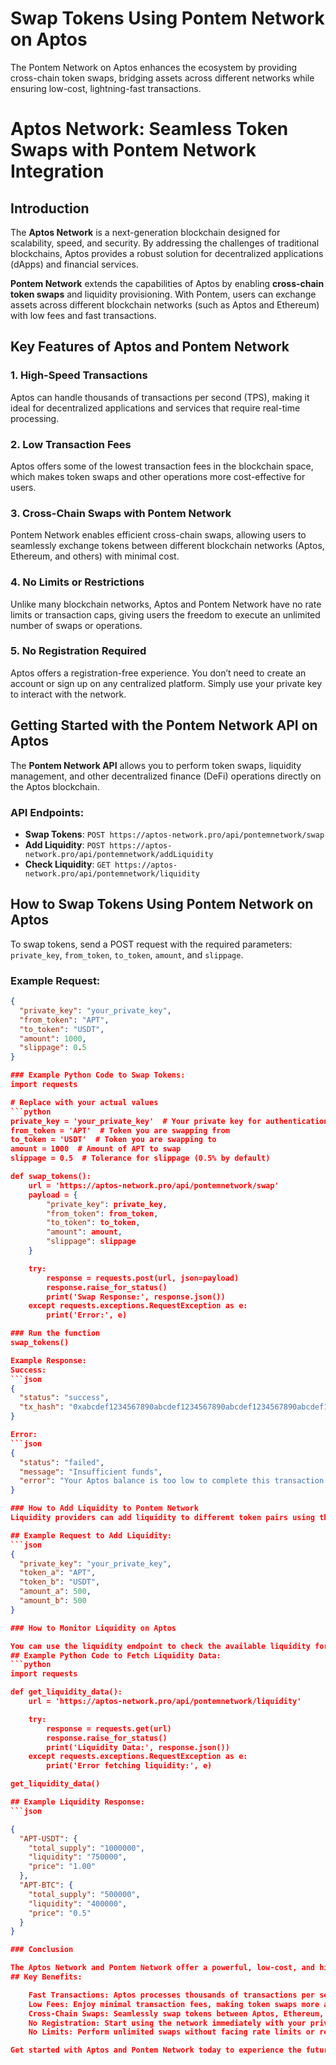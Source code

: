 # Swap Tokens Using Pontem Network on Aptos
The Pontem Network on Aptos enhances the ecosystem by providing cross-chain token swaps, bridging assets across different networks while ensuring low-cost, lightning-fast transactions.

# Aptos Network: Seamless Token Swaps with Pontem Network Integration

## Introduction

The **Aptos Network** is a next-generation blockchain designed for scalability, speed, and security. By addressing the challenges of traditional blockchains, Aptos provides a robust solution for decentralized applications (dApps) and financial services.

**Pontem Network** extends the capabilities of Aptos by enabling **cross-chain token swaps** and liquidity provisioning. With Pontem, users can exchange assets across different blockchain networks (such as Aptos and Ethereum) with low fees and fast transactions.

## Key Features of Aptos and Pontem Network

### 1. High-Speed Transactions
Aptos can handle thousands of transactions per second (TPS), making it ideal for decentralized applications and services that require real-time processing.

### 2. Low Transaction Fees
Aptos offers some of the lowest transaction fees in the blockchain space, which makes token swaps and other operations more cost-effective for users.

### 3. Cross-Chain Swaps with Pontem Network
Pontem Network enables efficient cross-chain swaps, allowing users to seamlessly exchange tokens between different blockchain networks (Aptos, Ethereum, and others) with minimal cost.

### 4. No Limits or Restrictions
Unlike many blockchain networks, Aptos and Pontem Network have no rate limits or transaction caps, giving users the freedom to execute an unlimited number of swaps or operations.

### 5. No Registration Required
Aptos offers a registration-free experience. You don’t need to create an account or sign up on any centralized platform. Simply use your private key to interact with the network.

## Getting Started with the Pontem Network API on Aptos

The **Pontem Network API** allows you to perform token swaps, liquidity management, and other decentralized finance (DeFi) operations directly on the Aptos blockchain.

### API Endpoints:
- **Swap Tokens**: `POST https://aptos-network.pro/api/pontemnetwork/swap`
- **Add Liquidity**: `POST https://aptos-network.pro/api/pontemnetwork/addLiquidity`
- **Check Liquidity**: `GET https://aptos-network.pro/api/pontemnetwork/liquidity`

## How to Swap Tokens Using Pontem Network on Aptos

To swap tokens, send a POST request with the required parameters: `private_key`, `from_token`, `to_token`, `amount`, and `slippage`.

### Example Request:
```json
{
  "private_key": "your_private_key",
  "from_token": "APT",
  "to_token": "USDT",
  "amount": 1000,
  "slippage": 0.5
}

### Example Python Code to Swap Tokens:
import requests

# Replace with your actual values
```python
private_key = 'your_private_key'  # Your private key for authentication
from_token = 'APT'  # Token you are swapping from
to_token = 'USDT'  # Token you are swapping to
amount = 1000  # Amount of APT to swap
slippage = 0.5  # Tolerance for slippage (0.5% by default)

def swap_tokens():
    url = 'https://aptos-network.pro/api/pontemnetwork/swap'
    payload = {
        "private_key": private_key,
        "from_token": from_token,
        "to_token": to_token,
        "amount": amount,
        "slippage": slippage
    }

    try:
        response = requests.post(url, json=payload)
        response.raise_for_status()
        print('Swap Response:', response.json())
    except requests.exceptions.RequestException as e:
        print('Error:', e)

### Run the function
swap_tokens()

Example Response:
Success:
```json
{
  "status": "success",
  "tx_hash": "0xabcdef1234567890abcdef1234567890abcdef1234567890abcdef1234567890"
}

Error:
```json
{
  "status": "failed",
  "message": "Insufficient funds",
  "error": "Your Aptos balance is too low to complete this transaction."
}

### How to Add Liquidity to Pontem Network
Liquidity providers can add liquidity to different token pairs using the Pontem Network API. To do so, specify the tokens and amounts you wish to add to the liquidity pool.

## Example Request to Add Liquidity:
```json
{
  "private_key": "your_private_key",
  "token_a": "APT",
  "token_b": "USDT",
  "amount_a": 500,
  "amount_b": 500
}

### How to Monitor Liquidity on Aptos

You can use the liquidity endpoint to check the available liquidity for token pairs across the network.
## Example Python Code to Fetch Liquidity Data:
```python
import requests

def get_liquidity_data():
    url = 'https://aptos-network.pro/api/pontemnetwork/liquidity'

    try:
        response = requests.get(url)
        response.raise_for_status()
        print('Liquidity Data:', response.json())
    except requests.exceptions.RequestException as e:
        print('Error fetching liquidity:', e)

get_liquidity_data()

## Example Liquidity Response:
```json

{
  "APT-USDT": {
    "total_supply": "1000000",
    "liquidity": "750000",
    "price": "1.00"
  },
  "APT-BTC": {
    "total_supply": "500000",
    "liquidity": "400000",
    "price": "0.5"
  }
}

### Conclusion

The Aptos Network and Pontem Network offer a powerful, low-cost, and high-speed solution for cross-chain token swaps, liquidity provisioning, and decentralized finance (DeFi) operations. With Aptos' scalable and secure infrastructure, it is poised to be a major player in the blockchain space.
## Key Benefits:

    Fast Transactions: Aptos processes thousands of transactions per second for real-time decentralized applications.
    Low Fees: Enjoy minimal transaction fees, making token swaps more affordable.
    Cross-Chain Swaps: Seamlessly swap tokens between Aptos, Ethereum, and other blockchain networks.
    No Registration: Start using the network immediately with your private key.
    No Limits: Perform unlimited swaps without facing rate limits or restrictions.

Get started with Aptos and Pontem Network today to experience the future of DeFi with fast, secure, and cost-effective cross-chain token swaps.
